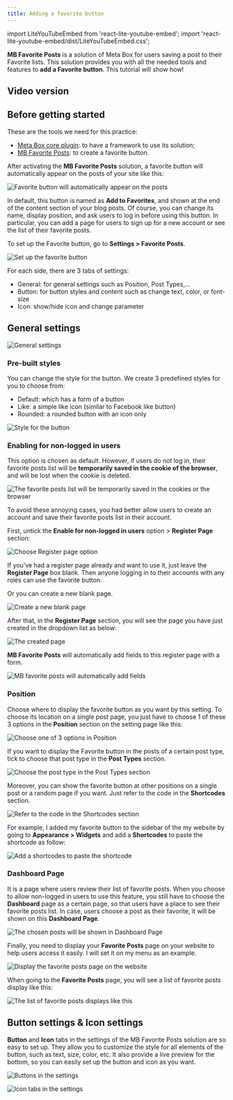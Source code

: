 ```yaml
---
title: Adding a favorite button
---
```


import LiteYouTubeEmbed from 'react-lite-youtube-embed';
import 'react-lite-youtube-embed/dist/LiteYouTubeEmbed.css';

**MB Favorite Posts** is a solution of Meta Box for users saving a post to their Favorite lists. This solution provides you with all the needed tools and features to **add a Favorite button**. This tutorial will show how!

## Video version

<LiteYouTubeEmbed id='fSFmNp-Ayew' />

## Before getting started

These are the tools we need for this practice:

* [Meta Box core plugin](https://metabox.io/): to have a framework to use its solution;
* [MB Favorite Posts](https://metabox.io/plugins/mb-favorite-posts/): to create a favorite button.

After activating the **MB Favorite Posts** solution, a favorite button will automatically appear on the posts of your site like this:

![Favorite button will automatically appear on the posts](https://i.imgur.com/cbHgNd6.png)

In default, this button is named as **Add to Favorites**, and shown at the end of the content section of your blog posts. Of course, you can change its name, display position, and ask users to log in before using this button. In particular, you can add a page for users to sign up for a new account or see the list of their favorite posts.

To set up the Favorite button, go to **Settings > Favorite Posts**.

![Set up the favorite button](https://i.imgur.com/b1XVrCl.png)

For each side, there are 3 tabs of settings:

* General: for general settings such as Position, Post Types,...
* Button: for button styles and content such as change text, color, or font-size
* Icon: show/hide icon and change parameter

## General settings

![General settings](https://i.imgur.com/cf6kslJ.png)

### Pre-built styles

You can change the style for the button. We create 3 predefined styles for you to choose from:

* Default: which has a form of a button
* Like: a simple like icon (similar to Facebook like button)
* Rounded: a rounded button with an icon only

![Style for the button](https://i.imgur.com/1FlEIKQ.gif)

### Enabling for non-logged in users

This option is chosen as default. However, if users do not log in, their favorite posts list will be **temporarily saved in the cookie of the browser**, and will be lost when the cookie is deleted. 

![The favorite posts list will be temporarily saved in the cookies or the browser](https://i.imgur.com/kR3395E.png)

To avoid these annoying cases, you had better allow users to create an account and save their favorite posts list in their account.

First, untick the **Enable for non-logged in users** option > **Register Page** section:

![Choose Register page option](https://i.imgur.com/0B0GWGe.png)

If you’ve had a register page already and want to use it, just leave the **Register Page** box blank. Then anyone logging in to their accounts with any roles can use the favorite button.

Or you can create a new blank page.

![Create a new blank page](https://i.imgur.com/DRNIbbJ.png)

After that, in the **Register Page** section, you will see the page you have just created in the dropdown list as below:

![The created page](https://i.imgur.com/Bsfkh8f.png)

**MB Favorite Posts** will automatically add fields to this register page with a form.

![MB favorite posts will automatically add fields](https://i.imgur.com/v9olzco.png)

### Position

Choose where to display the favorite button as you want by this setting. To choose its location on a single post page, you just have to choose 1 of these 3 options in the **Position** section on the setting page like this:

![Choose one of 3 options in Position](https://i.imgur.com/oIy4TIa.png)

If you want to display the Favorite button in the posts of a certain post type, tick to choose that post type in the **Post Types** section.

![Choose the post type in the Post Types section](https://i.imgur.com/2GmNxJx.png)

Moreover, you can show the favorite button at other positions on a single post or a random page if you want. Just refer to the code in the **Shortcodes** section.

![Refer to the code in the Shortcodes section](https://i.imgur.com/ibmcdQw.png)

For example, I added my favorite button to the sidebar of the my website by going to **Appearance > Widgets** and add a **Shortcodes** to paste the shortcode as follow:

![Add a shortcodes to paste the shortcode](https://i.imgur.com/zbOSEv1.png)

### Dashboard Page

It is a page where users review their list of favorite posts. When you choose to allow non-logged in users to use this feature, you still have to choose the **Dashboard** page as a certain page, so that users have a place to see their favorite posts list. In case, users choose a post as their favorite, it will be shown on this **Dashboard Page**.

![The chosen posts will be shown in Dashboard Page](https://i.imgur.com/re6rDzh.png)

Finally, you need to display your **Favorite Posts** page on your website to help users access it easily. I will set it on my menu as an example.

![Display the favorite posts page on the website](https://i.imgur.com/eNLSwfC.png)

When going to the **Favorite Posts** page, you will see a list of favorite posts display like this:

![The list of favorite posts displays like this](https://i.imgur.com/HKdPPS9.png)

## Button settings & Icon settings

**Button** and **Icon** tabs in the settings of the MB Favorite Posts solution are so easy to set up. They allow you to customize the style for all elements of the button, such as text, size, color, etc. It also provide a live preview for the bottom, so you can easily set up the button and icon as you want.

![Buttons in the settings](https://i.imgur.com/W8fsJ28.png)

![Icon tabs in the settings](https://i.imgur.com/0kjcCfA.png)




